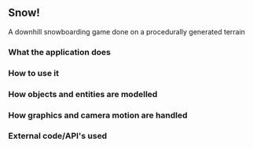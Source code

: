 ## Snow!

A downhill snowboarding game done on a procedurally generated terrain

### What the application does

### How to use it

### How objects and entities are modelled

### How graphics and camera motion are handled

### External code/API's used
